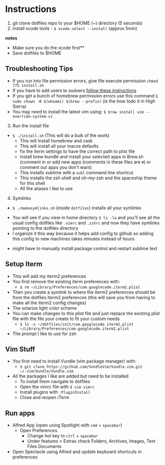 # Instructions
1. git clone dotfiles repo to your $HOME (~) directory (5 seconds)
2. install xcode tools - `$ xcode-select --install` (approx 5min)

**notes**

* Make sure you do the xcode first**
* Save dotfiles to $HOME

## Troubleshooting Tips
* If you run into file permission errors, give file execute permission `chmod 775 install.sh`
* If you have to add users to sudoers [follow these instructions](http://osxdaily.com/2014/02/06/add-user-sudoers-file-mac/)
* If you get a bunch of homebrew permission errors use this command `$ sudo chown -R $(whoami) $(brew --prefix)` (is the how todo it in High Sierra)
* You may need to install the latest vim using: `$ brew install vim --override-system-vi`

3. Run the install file
* `$ ./install.sh` (This will do a bulk of the work)
  * This will install homebrew and cask
  * This will install all your macos defaults
  * fix the iterm settings to have the correct path to plist file
  * install brew bundle and install your selected apps in Brew.sh (comment in or add new apps (comments in these files are `#`) or comment out apps you don't want)
  * This installs sublime with a `subl` command line shortcut
  * This installs the zsh shell and oh-my-zsh and the spaceship theme for this shell
  * All the aliases I like to use

4. Symlinks
*  `$ ./makesymlinks.sh` (inside `dotfiles`) installs all your symlinks
  -  You will see if you view in home directory `$ ls -la` and you'll see all the usual config dotfiles like `.vimrc` and `.zshrc` and now they have symlinks pointing to the dotfiles directory
  -  I organize it this way because it helps add config to github so adding this config to new machines takes minutes instead of hours
*  might have to manually install package control and restart sublime text

## Setup Iterm
* This will add my iterm2 preferences
* You first remove the existing iterm preferences with:
    - `$ rm ~/Library/Preferences/com.googlecode.iterm2.plist`
* Then you create a symlink to where the iterm2 preferences should be from the dotfiles iterm2 preferences (this will save you from having to make all the iterm2 config changes)
* The solarize light color scheme
* You can make changes to this plist file and just replace the existing plist file with the file your create to fit your custom needs
    - `$ ln -s ~/dotfiles/init/com.googlecode.iterm2.plist ~/Library/Preferences/com.googlecode.iterm2.plist`
* The prompt I like to use for zsh

## Vim Stuff
* You first need to install Vundle (vim package manager) with:
    - `$ git clone https://github.com/VundleVim/Vundle.vim.git ~/.vim/bundle/Vundle.vim`
* All the packages I like are added but need to be installed
    - To install them navigate to dotfiles
    - Open the vimrc file with `$ vim vimrc`
    - Install plugins with `:PluginInstall`
    - Close and reopen iTerm

## Run apps
* Alfred App (open using Spotlight with `cmd` + `spacebar`)
  - Open Preferences
    + Change hot key to `ctrl` + `spacebar`
    + Under features > Extras check Folders, Archives, Images, Text Files Documents
* Open Spectacle using Alfred and update keyboard shortcuts in preferences






